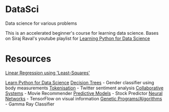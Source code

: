 # DataSci
Data science for various problems

This is an accelerated beginner's course for learning data science. Bases on Siraj Raval's youtube playlist for [Learning Python for Data Science](https://www.youtube.com/watch?v=T5pRlIbr6gg&list=PL2-dafEMk2A6QKz1mrk1uIGfHkC1zZ6UU&index=1)

# Resources
[Linear Regression using 'Least-Squares'](https://www.mathsisfun.com/data/least-squares-regression.html)

[Learn Python for Data Science](https://www.youtube.com/watch?v=T5pRlIbr6gg&list=PL2-dafEMk2A6QKz1mrk1uIGfHkC1zZ6UU) 
[Decision Trees](https://github.com/luyandamncube/DataSci/tree/master/01_Decision_Trees) - Gender classifier using body measurements
[Tokenisation](https://github.com/luyandamncube/DataSci/tree/master/02_Tokenisation) - Twitter sentiment analysis 
[Collaborative Systems](https://github.com/luyandamncube/DataSci/tree/master/03_Collaborative_Systems) - Movie Recommender
[Predictive Models](https://github.com/luyandamncube/DataSci/tree/master/04_Predictive_Models) - Stock Predictor
[Neural Networks](https://github.com/luyandamncube/DataSci/tree/master/05_Neural_Networks) - TensorFlow on visual information
[Genetic Programs/Algorithms](https://github.com/luyandamncube/DataSci/tree/master/06_Genetic_Algorithms) - Gamma Ray Classifier
